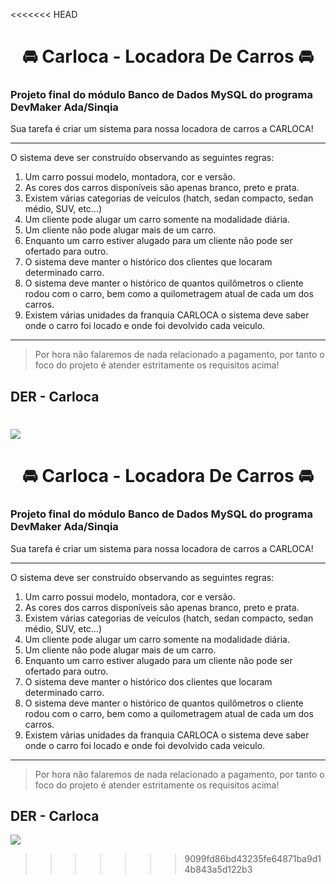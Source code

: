 <<<<<<< HEAD
# <center>🚘 Carloca - Locadora De Carros 🚘</center>

### Projeto final do módulo Banco de Dados MySQL do programa DevMaker Ada/Sinqia



Sua tarefa é criar um sistema para nossa locadora de carros a CARLOCA!

---

O sistema deve ser construído observando as seguintes regras: 

1. Um carro possui modelo, montadora, cor e versão. 
2. As cores dos carros disponíveis são apenas branco, preto e prata. 
3. Existem várias categorias de veículos (hatch, sedan compacto, sedan médio, SUV, etc...) 
4. Um cliente pode alugar um carro somente na modalidade diária.
5. Um cliente não pode alugar mais de um carro.
6. Enquanto um carro estiver alugado para um cliente não pode ser ofertado para outro.
7. O sistema deve manter o histórico dos clientes que locaram determinado carro.
8. O sistema deve manter o histórico de quantos quilômetros o cliente rodou com o carro, bem como a quilometragem atual de cada um dos carros.
9. Existem várias unidades da franquia CARLOCA o sistema deve saber onde o carro foi locado e onde foi devolvido cada veiculo. 

---

> Por hora não falaremos de nada relacionado a pagamento, por tanto o foco do projeto é atender estritamente os requisitos acima!



##  DER - Carloca

![](https://i.postimg.cc/hGC5qFzq/carloca.png)
=======
# <center>🚘 Carloca - Locadora De Carros 🚘</center>

### Projeto final do módulo Banco de Dados MySQL do programa DevMaker Ada/Sinqia



Sua tarefa é criar um sistema para nossa locadora de carros a CARLOCA!

---

O sistema deve ser construído observando as seguintes regras: 

1. Um carro possui modelo, montadora, cor e versão. 
2. As cores dos carros disponíveis são apenas branco, preto e prata. 
3. Existem várias categorias de veículos (hatch, sedan compacto, sedan médio, SUV, etc...) 
4. Um cliente pode alugar um carro somente na modalidade diária.
5. Um cliente não pode alugar mais de um carro.
6. Enquanto um carro estiver alugado para um cliente não pode ser ofertado para outro.
7. O sistema deve manter o histórico dos clientes que locaram determinado carro.
8. O sistema deve manter o histórico de quantos quilômetros o cliente rodou com o carro, bem como a quilometragem atual de cada um dos carros.
9. Existem várias unidades da franquia CARLOCA o sistema deve saber onde o carro foi locado e onde foi devolvido cada veiculo. 

---

> Por hora não falaremos de nada relacionado a pagamento, por tanto o foco do projeto é atender estritamente os requisitos acima!



##  DER - Carloca

![](https://i.postimg.cc/PJ2VNP99/carloca.png)
>>>>>>> 9099fd86bd43235fe64871ba9d14b843a5d122b3
